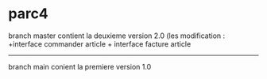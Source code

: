 # parc4
branch master contient la deuxieme version 2.0
(les modification : +interface commander article 
                     + interface facture article
**********************************************
branch main conient la premiere version 1.0 
